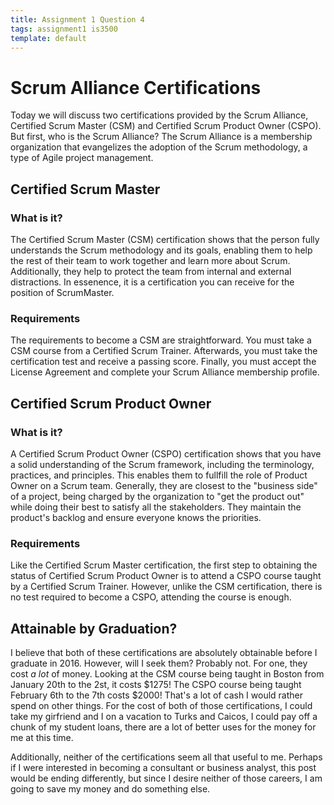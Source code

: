 ```yaml
---
title: Assignment 1 Question 4
tags: assignment1 is3500
template: default
---
```


# Scrum Alliance Certifications

Today we will discuss two certifications provided by the Scrum Alliance,
Certified Scrum Master (CSM) and Certified Scrum Product Owner (CSPO).
But first, who is the Scrum Alliance? The Scrum Alliance is a membership
organization that evangelizes the adoption of the Scrum methodology,
a type of Agile project management.

## Certified Scrum Master

### What is it?

The Certified Scrum Master (CSM) certification shows that the person
fully understands the Scrum methodology and its goals, enabling them
to help the rest of their team to work together and learn more about
Scrum. Additionally, they help to protect the team from internal and
external distractions. In essenence, it is a certification you can
receive for the position of ScrumMaster.

### Requirements

The requirements to become a CSM are straightforward. You must take a
CSM course from a Certified Scrum Trainer. Afterwards, you must take the
certification test and receive a passing score. Finally, you must accept
the License Agreement and complete your Scrum Alliance membership profile.

## Certified Scrum Product Owner

### What is it?

A Certified Scrum Product Owner (CSPO) certification shows that you have a
solid understanding of the Scrum framework, including the terminology,
practices, and principles. This enables them to fullfill the role of Product
Owner on a Scrum team. Generally, they are closest to the "business side" of
a project, being charged by the organization to "get the product out" while
doing their best to satisfy all the stakeholders. They maintain the product's
backlog and ensure everyone knows the priorities.

### Requirements

Like the Certified Scrum Master certification, the first step to obtaining the
status of Certified Scrum Product Owner is to attend a CSPO course taught by a
Certified Scrum Trainer. However, unlike the CSM certification, there is no
test required to become a CSPO, attending the course is enough.

## Attainable by Graduation?

I believe that both of these certifications are absolutely obtainable before
I graduate in 2016. However, will I seek them? Probably not. For one, they cost
*a lot* of money. Looking at the CSM course being taught in Boston from January
20th to the 2st, it costs $1275! The CSPO course being taught February 6th to
the 7th costs $2000! That's a lot of cash I would rather spend on other things.
For the cost of both of those certifications, I could take my girfriend and I
on a vacation to Turks and Caicos, I could pay off a chunk of my student loans,
there are a lot of better uses for the money for me at this time.

Additionally, neither of the certifications seem all that useful to me. Perhaps
if I were interested in becoming a consultant or business analyst, this post
would be ending differently, but since I desire neither of those careers, I am
going to save my money and do something else.
